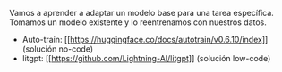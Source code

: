 Vamos a aprender a adaptar un modelo base para una tarea específica. Tomamos un modelo existente y lo reentrenamos con nuestros datos.

* Auto-train: [[https://huggingface.co/docs/autotrain/v0.6.10/index]] (solución no-code)
* litgpt: [[https://github.com/Lightning-AI/litgpt]] (solución low-code)
  

